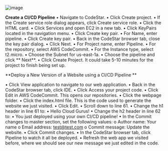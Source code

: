 
![image](https://github.com/nandineer/AWS_Devops/assets/22636122/f1ab1664-8701-4347-89de-90319303941b)



**Create a CI/CD Pipeline**
•	Navigate to CodeStar.
•	Click Create project.
•	If the Create service role dialog appears, click Create service role.
•	Click the HTML card.
•	Click Services and open EC2 in a new tab.
•	Click KeyPairs located in the navigation menu.
•	Click Create key pair.
•	For Name, enter pipeline.
•	Click Create key pair.
•	Back in the CodeStar browser tab, close the key pair dialog.
•	Click Next.
•	For Project name, enter Pipeline.
•	For the repository, select AWS CodeCommit.
•	For the Instance type, select t2.micro.
•	Choose the Subnet for us-east-1a.
•	Choose the pipeline and click ** Next**.
•	Click Create Project. It could take 5-10 minutes for the project to finish being set up.

**Deploy a New Version of a Website using a CI/CD Pipeline **

•	Click View application to navigate to our web application.
•	Back in the CodeStar browser tab, click IDE.
•	Click Access your project code.
•	Click Edit in AWS CodeCommit. This opens our repositories.
•	Click the webpage folder.
•	Click the index.html file. This is the code used to generate the website we just visited.
•	Click Edit.
•	Scroll down to line 61.
•	Change the h1 header in line 61 to:
•	Hello Cloud Gurus!
•	Change the h2 header in line 62 to:
•	You just deployed using your own CI/CD pipeline!
•	In the Commit changes to master section, set the following values:
o	Author name: Your name
o	Email address: test@test.com
o	Commit message: Update the website.
•	Click Commit changes.
•	In the CodeStar browser tab, click Pipeline to watch it all be deployed.
•	Refresh the web app we visited before, where we should see our new message we just edited in the code.
